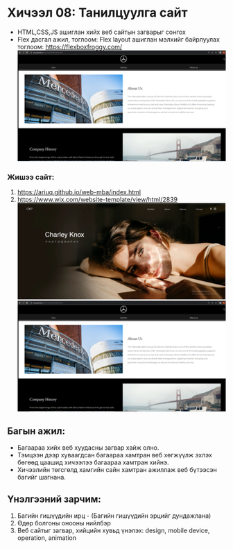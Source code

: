# Хичээл 08: Танилцуулга сайт

- HTML,CSS,JS ашиглан хийх веб сайтын загварыг сонгох
- Flex дасгал ажил, тоглоом: Flex layout ашиглан мэлхийг байрлуулах тоглоом: https://flexboxfroggy.com/
  ![Alt text](image.png)

### Жишээ сайт:

1. https://ariuq.github.io/web-mba/index.html
2. https://www.wix.com/website-template/view/html/2839
   ![Alt text](image-3.png)
   ![Alt text](image.png)

## Багын ажил:

- Багаараа хийх веб хуудасны загвар хайж олно.
- Тэмцээн дээр хуваагдсан багаараа хамтран веб хөгжүүлж эхлэх бөгөөд цаашид хичээлээ багаараа хамтран хийнэ.
- Хичээлийн төгсгөлд хамгийн сайн хамтран ажиллаж веб бүтээсэн багийг шагнана.

## Үнэлгээний зарчим:

1. Багийн гишүүдийн ирц - (Багийн гишүүдийн эрцийг дундажлана)
2. Өдөр болгоны онооны нийлбэр
3. Веб сайтыг загвар, хийцийн хувьд үнэлэх: design, mobile device, operation, animation
